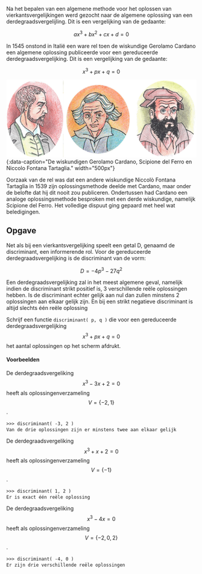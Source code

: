 Na het bepalen van een algemene methode voor het oplossen van vierkantsvergelijkingen werd gezocht naar de algemene oplossing van een derdegraadsvergelijling. Dit is een vergelijking van de gedaante:

$$ax^3+bx^2+cx+d=0$$

In 1545 onstond in Italië een ware rel toen de wiskundige Gerolamo Cardano een algemene oplossing publiceerde voor een gereduceerde derdegraadsvergelijking. Dit is een vergelijking van de gedaante:

$$x^3+px+q=0$$

![Cardano, Del Ferro en Tartaglia](media/cardano_delferro_tartaglia.jpg "Cardano, Del Ferro en Tartaglia"){:data-caption="De wiskundigen Gerolamo Cardano, Scipione del Ferro en Niccolo Fontana Tartaglia." width="500px"}

Oorzaak van de rel was dat een andere wiskundige Niccolò Fontana Tartaglia in 1539 zijn oplossingsmethode deelde met Cardano, maar onder de belofte dat hij dit nooit zou publiceren. Ondertussen had Cardano een analoge oplossingsmethode besproken met een derde wiskundige, namelijk Scipione del Ferro. Het volledige dispuut ging gepaard met heel wat beledigingen.

## Opgave

Net als bij een vierkantsvergelijking speelt een getal D, genaamd de discriminant, een informerende rol. Voor de gereduceerde derdegraadsvergelijking is de discriminant van de vorm:

$$ D = -4p^3 -27q^2$$

Een derdegraadsvergelijking zal in het meest algemene geval, namelijk indien de discriminant strikt positief is, 3 verschillende reële oplossingen hebben. Is de discriminant echter gelijk aan nul dan zullen minstens 2 oplossingen aan elkaar gelijk zijn. En bij een strikt negatieve discriminant is altijd slechts één reële oplossing

Schrijf een functie `discriminant( p, q )` die voor een gereduceerde derdegraadsvergelijking $$x^3+px+q=0$$ het aantal oplossingen op het scherm afdrukt. 

#### Voorbeelden
De derdegraadsvergeliking $$x^3-3x+2=0$$ heeft als oplossingenverzameling $$V = \{-2, 1\}$$.
```
>>> discriminant( -3, 2 )
Van de drie oplossingen zijn er minstens twee aan elkaar gelijk
```

De derdegraadsvergeliking $$x^3+x+2 = 0$$ heeft als oplossingenverzameling $$V = \{-1\}$$.
```
>>> discriminant( 1, 2 )
Er is exact één reële oplossing
```

De derdegraadsvergeliking $$x^3-4x= 0$$ heeft als oplossingenverzameling $$V = \{-2,0,2\}$$.
```
>>> discriminant( -4, 0 ) 
Er zijn drie verschillende reële oplossingen
```